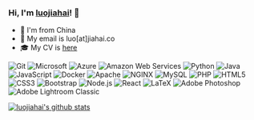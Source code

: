 ### Hi, I'm [luojiahai](https://luojiahai.com)! 👋

- 👶 I'm from China
- 📧 My email is luo[at]jiahai.co
- 🎓 My CV is [here](https://luojiahai.com/cv/)

<!--
**luojiahai/luojiahai** is a ✨ _special_ ✨ repository because its `README.md` (this file) appears on your GitHub profile.

Here are some ideas to get you started:

- 🔭 I’m currently working on ...
- 🌱 I’m currently learning ...
- 👯 I’m looking to collaborate on ...
- 🤔 I’m looking for help with ...
- 💬 Ask me about ...
- 📫 How to reach me: ...
- 😄 Pronouns: ...
- ⚡ Fun fact: ...
-->

![Git](https://img.shields.io/badge/-Git-F05032?style=flat-square&logo=git&logoColor=ffffff)
![Microsoft](https://img.shields.io/badge/-Microsoft-black?style=flat-square&logo=microsoft&logoColor=ffffff)
![Azure](https://img.shields.io/badge/-Azure-blue?style=flat-square&logo=microsoft-azure&logoColor=ffffff)
![Amazon Web Services](https://img.shields.io/badge/-AWS-orange?style=flat-square&logo=amazon&logoColor=ffffff)
![Python](http://img.shields.io/badge/-Python-3C78A9?style=flat-square&logo=python&logoColor=ffffff)
![Java](https://img.shields.io/badge/-Java-ff0000?style=flat-square&logo=java&logoColor=ffffff)
![JavaScript](https://img.shields.io/badge/-JavaScript-yellow?style=flat-square&logo=javascript&logoColor=ffffff)
![Docker](https://img.shields.io/badge/-Docker-blue?style=flat-square&logo=docker&logoColor=ffffff)
![Apache](https://img.shields.io/badge/-Apache-E11E27?style=flat-square&logo=apache)
![NGINX](https://img.shields.io/badge/-NGINX-269539?style=flat-square&logo=nginx&logoColor=ffffff)
![MySQL](http://img.shields.io/badge/-MySQL-007599?style=flat-square&logo=MySQL&logoColor=ffffff)
![PHP](https://img.shields.io/badge/-PHP-8892BF?style=flat-square&logo=php&logoColor=ffffff)
![HTML5](https://img.shields.io/badge/-HTML5-E44D27?style=flat-square&logo=html5&logoColor=ffffff)
![CSS3](https://img.shields.io/badge/-CSS3-1572B6?style=flat-square&logo=css3)
![Bootstrap](https://img.shields.io/badge/-Bootstrap-7952B3?style=flat-square&logo=bootstrap&logoColor=ffffff)
![Node.js](https://img.shields.io/badge/-Node.js-black?style=flat-square&logo=Node.js)
![React](https://img.shields.io/badge/-React-black?style=flat-square&logo=react)
![LaTeX](https://img.shields.io/badge/-LaTeX-008080?style=flat-square&logo=latex&logoColor=ffffff)
![Adobe Photoshop](https://img.shields.io/badge/-Abode%20Photoshop-26C9FF?style=flat-square&logo=adobe-photoshop&logoColor=ffffff)
![Adobe Lightroom Classic](https://img.shields.io/badge/-Adobe%20Lightroom%20Classic-26C9FF?style=flat-square&logo=adobe-lightroom-classic&logoColor=ffffff)

[![luojiahai's github stats](https://github-readme-stats.vercel.app/api?username=luojiahai&show_icons=true&title_color=fff&icon_color=79ff97&text_color=9f9f9f&bg_color=151515)](https://github.com/luojiahai/)
